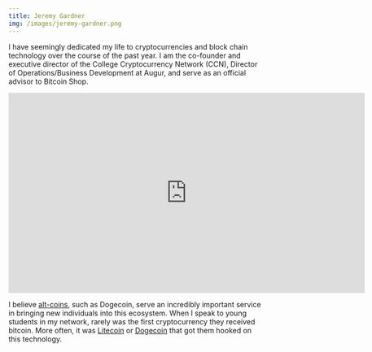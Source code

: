 ```yaml
---
title: Jeremy Gardner
img: /images/jeremy-gardner.png
---
```


I have seemingly dedicated my life to cryptocurrencies and block chain technology over the course of the past year. I am the co-founder and executive director of the College Cryptocurrency Network (CCN), Director of Operations/Business Development at Augur, and serve as an official advisor to Bitcoin Shop.

<iframe width="700" height="394" src="https://www.youtube.com/embed/o2SfJvCrcR4" frameborder="0" allowfullscreen></iframe>

I believe [alt-coins](/en/alt-coins/), such as Dogecoin, serve an incredibly important service in bringing new individuals into this ecosystem. When I speak to young students in my network, rarely was the first cryptocurrency they received bitcoin. More often, it was [Litecoin](/what-is-litecoin/) or [Dogecoin](/what-is-dogecoin/) that got them hooked on this technology.
